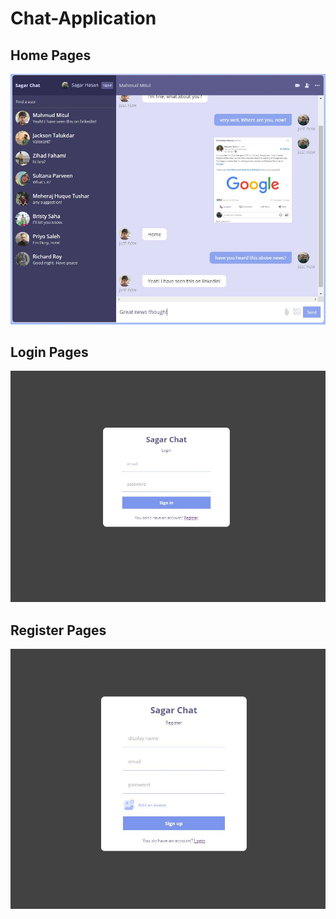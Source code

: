 # Chat-Application

## Home Pages

![HomePage](https://github.com/sagarhasan273/Chat-Application/blob/a9d3e3780cd9090b2182dacc793fceb93254c58f/Images/demo.JPG)

## Login Pages

![LoginPage](https://github.com/sagarhasan273/Chat-Application/blob/a9d3e3780cd9090b2182dacc793fceb93254c58f/Images/login.JPG)

## Register Pages

![RegisterPage](https://github.com/sagarhasan273/Chat-Application/blob/a9d3e3780cd9090b2182dacc793fceb93254c58f/Images/register.JPG)
